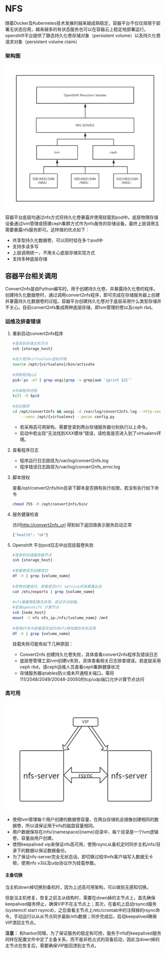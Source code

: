 # NFS

随着Docker及Kubernetes技术发展的越来越成熟稳定，容器平台不仅仅局限于部署无状态应用，越来越多的有状态服务也可以在容器云上稳定地部署运行。openshift平台提供了静态持久化卷存储对象（persistent volume）以及持久化卷请求对象（persistent volume claim）

### 架构图

![](.gitbook/assets/arc.png)

容器平台底层均通过nfs方式将持久化卷暴露并使用挂载到pod中。底层物理存储设备通过lvm管理或搭建ceph集群方式作为nfs服务的存储设备。最终上层调用主需要暴露nfs服务即可。这样做的优点如下：

* 共享型持久化数据卷，可以同时挂在多个pod中
* 支持多读多写
* 上层调用统一，不用关心底层存储实现方式
* 支持多种底层存储

## 容器平台相关调用

Convert2nfs是由Python编写的，用于创建持久化卷，并暴露持久化卷的程序。创建持久化数据卷时，通过调用convert2nfs程序，即可完成在存储服务器上创建并暴露持久化数据卷的过程。容器平台创建持久化卷对于底层采用什么类型存储并不关心。目前convert2nfs集成两种底层存储，即lvm管理的卷以及ceph rbd。

### 运维及排查错误

1. 重新启动convert2nfs程序

   ```bash
   #登录到存储主机节点
   ssh {storage_host}

   #进入程序virtualenv虚拟环境
   source /opt/{virtualenv}/bin/activate

   #获取程序pid
   pid=`ps -ef | grep wsgi|grep -v grep|awk '{print $2}'`

   #杀掉程序进程
   kill -9 $pid

   #启动服务
   cd /opt/convert2nfs && uwsgi -d /var/log/convert2nfs.log --http-socket :8080 \
       --venv /opt/{virtualenv} --pecan config.py
   ```

   * 若采用高可用架构，需要登录到两台存储服务器分别执行以上命令。
   * 启动中若出现“无法找到XXX模块”错误，请检查是否进入到了virtualenv环境。

2. 查看程序日志
   * 程序运行日志路径为/var/log/convert2nfs.log
   * 程序错误日志路径为/var/log/convert2nfs\_error.log
3. 脚本授权

   查看/opt/convert2nfs/bin目录下脚本是否拥有执行权限，若没有执行如下命令

   ```bash
   chmod 755 -R /opt/convert2nfs/bin/
   ```

4. 服务健康检查

   访问[http://convert2nfs\_url](http://convert2nfs_url) 得到如下返回值表示服务启动正常

   ```javascript
   {"health": "ok"}
   ```

5. Openshift 平台pod日志中出现挂载卷失败

   ```bash
   #登录到存储服务器节点
   ssh {storage_host}

   #查看卷是否创建成功
   df -h | grep {volume_name}

   #若卷创建成功，查看是否nfs service将其暴露出去
   cat /etc/exports | grep {volume_name}

   #nfs暴露卷配置无异常，尝试手动挂载。
   #登录openshift 计算节点
   ssh {node_host}
   mount -t nfs nfs_ip:/nfs/{volume_name} /mnt

   #使用df命令查看是否成功将nfs卷挂载到本机目录
   df -h | grep {volume_name}
   ```

   挂载失败可能有如下几种原因：

   * Convert2nfs 创建持久化卷失败，具体查看convert2nfs程序及错误日志
   * 底层卷管理工具lvm创建lv失败，具体查看相关日志排查错误。若底层采用ceph rbd，请ceph运维人员查看ceph集群健康状况
   * 存储服务器iptables防火墙未开通相关端口。需将111/2048/2049/20048-20050的tcp/udp端口允许计算节点访问

### 高可用

![](.gitbook/assets/nfs.jpg)

* 使用lvm管理每个用户创建的数据卷容量，在两台存储机会镜像创建相同的数据卷，所以请保证用于nfs的磁盘容量相同。
* 用户数据保存在/nfs/{namespace}{name}目录中，每个目录是一个lvm逻辑卷，容量由用户创建。
* 使用keepalived vip来保证nfs高可用，使用rsync从备机定时同步主机/nfs/目录下的数据以保证数据备份。
* 为了保证nfs-server完全无状态话，即切换过程中nfs客户端写入数据无卡顿，使用nfs v3以及udp协议作为挂载参数。

#### 主备切换

当主机down掉切换到备机时，因为上述高可用架构，可以做到无感知切换。

但是当主机修复，恢复之前主从结构时，需要在down掉的主节点上，首先确保keepalived服务停止，确保VIP不在主节点上；其次，在备机上启动rsyncd服务\(systemctl start rsyncd\)，之后查看主节点上/etc/crontab中的注释掉的rsync命令，手动运行以从从节点同步最新/nfs数据；同步完成后，启动keepalived确保VIP漂回主节点。

**注意：** 和harbor同理，为了保证服务的稳定和可控，服务于nfs的keepalived服务同样在配置文件中定了主备关系，而不是非抢占式的双备启动，因此当down掉的主节点在恢复后，需要确保VIP能回漂到主节点。  


